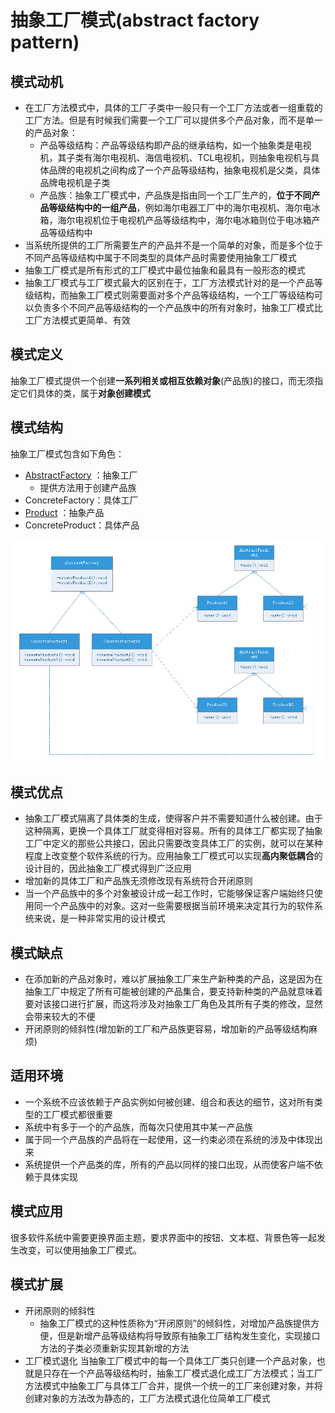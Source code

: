 # 抽象工厂模式(abstract factory pattern)
## 模式动机
- 在工厂方法模式中，具体的工厂子类中一般只有一个工厂方法或者一组重载的工厂方法。但是有时候我们需要一个工厂可以提供多个产品对象，而不是单一的产品对象：
    - 产品等级结构：产品等级结构即产品的继承结构，如一个抽象类是电视机，其子类有海尔电视机、海信电视机、TCL电视机，则抽象电视机与具体品牌的电视机之间构成了一个产品等级结构，抽象电视机是父类，具体品牌电视机是子类
    - 产品族：抽象工厂模式中，产品族是指由同一个工厂生产的，**位于不同产品等级结构中的一组产品**，例如海尔电器工厂中的海尔电视机、海尔电冰箱，海尔电视机位于电视机产品等级结构中，海尔电冰箱则位于电冰箱产品等级结构中
- 当系统所提供的工厂所需要生产的产品并不是一个简单的对象，而是多个位于不同产品等级结构中属于不同类型的具体产品时需要使用抽象工厂模式
- 抽象工厂模式是所有形式的工厂模式中最位抽象和最具有一般形态的模式
- 抽象工厂模式与工厂模式最大的区别在于，工厂方法模式针对的是一个产品等级结构，而抽象工厂模式则需要面对多个产品等级结构，一个工厂等级结构可以负责多个不同产品等级结构的一个产品族中的所有对象时，抽象工厂模式比工厂方法模式更简单、有效

## 模式定义
抽象工厂模式提供一个创建**一系列相关或相互依赖对象**(产品族)的接口，而无须指定它们具体的类，属于**对象创建模式**

## 模式结构
抽象工厂模式包含如下角色：
- [AbstractFactory](AbstractFactory.java) ：抽象工厂
    - 提供方法用于创建产品族
- ConcreteFactory：具体工厂
- [Product](ProductA.java) ：抽象产品
- ConcreteProduct：具体产品

![](abstract-factory.png)

## 模式优点
- 抽象工厂模式隔离了具体类的生成，使得客户并不需要知道什么被创建。由于这种隔离，更换一个具体工厂就变得相对容易。所有的具体工厂都实现了抽象工厂中定义的那些公共接口，因此只需要改变具体工厂的实例，就可以在某种程度上改变整个软件系统的行为。应用抽象工厂模式可以实现**高内聚低耦合**的设计目的，因此抽象工厂模式得到广泛应用
- 增加新的具体工厂和产品族无须修改现有系统符合开闭原则
- 当一个产品族中的多个对象被设计成一起工作时，它能够保证客户端始终只使用同一个产品族中的对象。这对一些需要根据当前环境来决定其行为的软件系统来说，是一种非常实用的设计模式

## 模式缺点
- 在添加新的产品对象时，难以扩展抽象工厂来生产新种类的产品，这是因为在抽象工厂中规定了所有可能被创建的产品集合，要支持新种类的产品就意味着要对该接口进行扩展，而这将涉及对抽象工厂角色及其所有子类的修改，显然会带来较大的不便
- 开闭原则的倾斜性(增加新的工厂和产品族更容易，增加新的产品等级结构麻烦)

## 适用环境
- 一个系统不应该依赖于产品实例如何被创建、组合和表达的细节，这对所有类型的工厂模式都很重要
- 系统中有多于一个的产品族，而每次只使用其中某一产品族
- 属于同一个产品族的产品将在一起使用，这一约束必须在系统的涉及中体现出来
- 系统提供一个产品类的库，所有的产品以同样的接口出现，从而使客户端不依赖于具体实现

## 模式应用
很多软件系统中需要更换界面主题，要求界面中的按钮、文本框、背景色等一起发生改变，可以使用抽象工厂模式。

## 模式扩展
- 开闭原则的倾斜性
    - 抽象工厂模式的这种性质称为“开闭原则”的倾斜性，对增加产品族提供方便，但是新增产品等级结构将导致原有抽象工厂结构发生变化，实现接口方法的子类必须重新实现其新增的方法
- 工厂模式退化
    当抽象工厂模式中的每一个具体工厂类只创建一个产品对象，也就是只存在一个产品等级结构时，抽象工厂模式退化成工厂方法模式；当工厂方法模式中抽象工厂与具体工厂合并，提供一个统一的工厂来创建对象，并将创建对象的方法改为静态的，工厂方法模式退化位简单工厂模式

